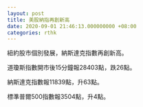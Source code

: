 ```yaml
---
layout: post
title: 美股納指再創新高
date: 2020-09-01 21:46:13.000000000 +08:00
categories: rthk
---
```


紐約股市個別發展，納斯達克指數再創新高。

道瓊斯指數開市後15分鐘報28403點，跌26點。

納斯達克指數報11839點，升63點。

標準普爾500指數報3504點，升4點。
